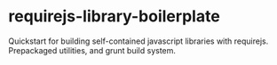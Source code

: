 # requirejs-library-boilerplate
Quickstart for building self-contained javascript libraries with requirejs. Prepackaged utilities, and grunt build system.
